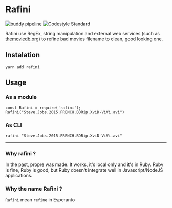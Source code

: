 # Rafini

[![buddy pipeline](https://app.buddy.works/yadomi/rafini/pipelines/pipeline/135848/badge.svg?token=b3f63e58ef1bf9d26d887d832e2deb41f2c9b66ad170d2c1dcf489027f666b2c)](https://app.buddy.works/yadomi/rafini/pipelines/pipeline/135848) ![Codestyle Standard](https://img.shields.io/badge/codestyle-standard-brightgreen.svg)

Rafini use RegEx, string manipulation and external web services (such as [themoviedb.org](https://www.themoviedb.org/)) to refine bad movies filename to clean, good looking one.

## Instalation

    yarn add rafini

## Usage

### As a module

    const Rafini = require('rafini');
    Rafini("Steve.Jobs.2015.FRENCH.BDRip.XviD-ViVi.avi")

### As CLI

    rafini "Steve.Jobs.2015.FRENCH.BDRip.XviD-ViVi.avi"

---

### Why rafini ?

In the past, [propre](https://github.com/yadomi/propre) was made. It works, it's local only and it's in Ruby.
Ruby is fine, Ruby is good, but Ruby doesn't integrate well in Javascript/NodeJS applications.

### Why the name Rafini ?

`Rafini` mean `refine` in Esperanto
